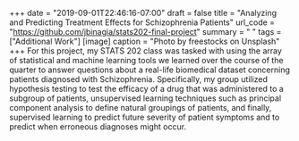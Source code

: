+++
date = "2019-09-01T22:46:16-07:00"
draft = false
title = "Analyzing and Predicting Treatment Effects for Schizophrenia Patients"
url_code = "https://github.com/jbinagia/stats202-final-project"
summary = " "
tags = ["Additional Work"]
[image]
  caption = "Photo by freestocks on Unsplash"
+++
For this project, my STATS 202 class was tasked with using the array of statistical and machine learning tools we learned over the course of the quarter to answer questions about a real-life biomedical dataset concerning patients diagnosed with Schizophrenia. Specifically, my group utilized hypothesis testing to test the efficacy of a drug that was administered to a subgroup of patients, unsupervised learning techniques such as principal component analysis to define natural groupings of patients, and finally, supervised learning to predict future severity of patient symptoms and to predict when erroneous diagnoses might occur.
